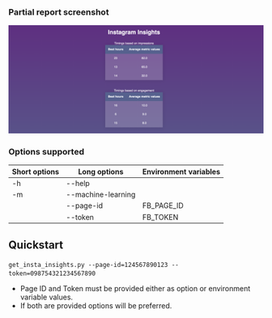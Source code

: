 
### Partial report screenshot

![Report Screenshot](screenshot.png "Report Screenshot")

### Options supported

| Short options | Long options | Environment variables |
|---------------|--------------|-----------------------|
| -h | --help ||
| -m | --machine-learning ||
| | --page-id | FB_PAGE_ID|
| | --token   | FB_TOKEN  |

## Quickstart

`get_insta_insights.py --page-id=124567890123 --token=098754321234567890`

- Page ID and Token must be provided either as option or environment variable values. 
- If both are provided options will be preferred.
